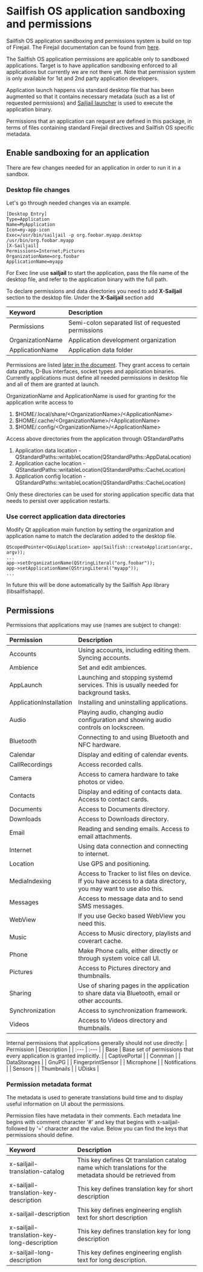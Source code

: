 # Sailfish OS application sandboxing and permissions

Sailfish OS application sandboxing and permissions system is build on top of
Firejail. The Firejail documentation can be found from [here](https://firejail.wordpress.com/).

The Sailfish OS application permissions are applicable only to sandboxed applications. Target is to
have application sandboxing enforced to all applications but currently we are not there yet. Note
that permission system is only available for 1st and 2nd party application developers.

Application launch happens via standard desktop file that has been augmented
so that it contains necessary metadata (such as a list of requested permissions)
and [Sailjail launcher](https://github.com/sailfishos/sailjail/) is used to execute the application
binary.

Permissions that an application can request are defined in this package, in terms of
files containing standard Firejail directives and Sailfish OS specific metadata.

## Enable sandboxing for an application

There are few changes needed for an application in order to run
it in a sandbox.

### Desktop file changes

Let's go through needed changes via an example.

    [Desktop Entry]
    Type=Application
    Name=MyApplication
    Icon=my-app-icon
    Exec=/usr/bin/sailjail -p org.foobar.myapp.desktop /usr/bin/org.foobar.myapp
    [X-Sailjail]
    Permissions=Internet;Pictures
    OrganizationName=org.foobar
    ApplicationName=myapp

For Exec line use **sailjail** to start the application, pass the file name of the desktop file,
and refer to the application binary with the full path.

To declare permissions and data directories you need to add **X-Sailjail** section to the
desktop file. Under the **X-Sailjail** section add

| Keyword | Description |
| :---    | :---        |
| Permissions | Semi-colon separated list of requested permissions |
| OrganizationName | Application development organization |
| ApplicationName | Application data folder |

Permissions are listed [later in the document](#Permissions). They grant access to certain data
paths, D-Bus interfaces, socket types and application binaries. Currently applications must define
all needed permissions in desktop file and all of them are granted at launch.

OrganizationName and ApplicationName is used for granting for the application write access to

1. $HOME/.local/share/\<OrganizationName\>/\<ApplicationName\>
2. $HOME/.cache/\<OrganizationName\>/\<ApplicationName\>
3. $HOME/.config/\<OrganizationName\>/\<ApplicationName\>

Access above directories from the application through QStandardPaths
1. Application data location - QStandardPaths::writableLocation(QStandardPaths::AppDataLocation)
2. Application cache location - QStandardPaths::writableLocation(QStandardPaths::CacheLocation)
3. Application config location  - QStandardPaths::writableLocation(QStandardPaths::CacheLocation)

Only these directories can be used for storing application specific data that needs to persist over
application restarts.

### Use correct application data directories

Modify Qt application main function by setting the organization and application name
to match the declaration added to the desktop file.

    QScopedPointer<QGuiApplication> app(Sailfish::createApplication(argc, argv));
    ...
    app->setOrganizationName(QStringLiteral("org.foobar"));
    app->setApplicationName(QStringLiteral("myapp"));
    ...

In future this will be done automatically by the Sailfish App library (libsailfishapp).

## Permissions

Permissions that applications may use (names are subject to change):

| Permission | Description |
| :---       | :---        |
| Accounts   | Using accounts, including editing them. Syncing accounts. |
| Ambience   | Set and edit ambiences. |
| AppLaunch  | Launching and stopping systemd services. This is usually needed for background tasks. |
| ApplicationInstallation | Installing and uninstalling applications. |
| Audio | Playing audio, changing audio configuration and showing audio controls on lockscreen. |
| Bluetooth | Connecting to and using Bluetooth and NFC hardware. |
| Calendar | Display and editing of calendar events. |
| CallRecordings | Access recorded calls. |
| Camera | Access to camera hardware to take photos or video. |
| Contacts | Display and editing of contacts data. Access to contact cards. |
| Documents | Access to Documents directory. |
| Downloads | Access to Downloads directory. |
| Email | Reading and sending emails. Access to email attachments. |
| Internet | Using data connection and connecting to internet. |
| Location | Use GPS and positioning. |
| MediaIndexing | Access to Tracker to list files on device. If you have access to a data directory, you may want to use also this. |
| Messages | Access to message data and to send SMS messages. |
| WebView | If you use Gecko based WebView you need this. |
| Music | Access to Music directory, playlists and coverart cache. |
| Phone | Make Phone calls, either directly or through system voice call UI. |
| Pictures | Access to Pictures directory and thumbnails. |
| Sharing | Use of sharing pages in the application to share data via Bluetooth, email or other accounts. |
| Synchronization | Access to synchronization framework. |
| Videos | Access to Videos directory and thumbnails. |

Internal permissions that applications generally should not use directly:
| Permission | Description |
| :---       | :---        |
| Base       | Base set of permissions that every application is granted implicitly. |
| CaptivePortal |
| Connman |
| DataStorages |
| GnuPG |
| FingerprintSensor |
| Microphone |
| Notifications |
| Sensors |
| Thumbnails |
| UDisks |

### Permission metadata format

The metadata is used to generate translations build time and to display useful
information on UI about the permissions.

Permission files have metadata in their comments. Each metadata line begins
with comment character '#' and key that begins with x-sailjail- followed by '='
character and the value. Below you can find the keys that permissions should
define.

| Keyword | Description |
| :---    | :---        |
| x-sailjail-translation-catalog | This key defines Qt translation catalog name which translations for the metadata should be retrieved from |
| x-sailjail-translation-key-description | This key defines translation key for short description |
| x-sailjail-description | This key defines engineering english text for short description |
| x-sailjail-translation-key-long-description | This key defines translation key for long description |
| x-sailjail-long-description | This key defines engineering english text for long description. |

